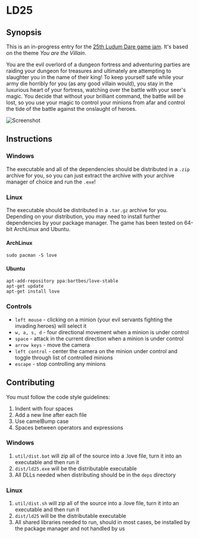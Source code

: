# LD25

## Synopsis

This is an in-progress entry for the [25th Ludum Dare game jam](http://www.ludumdare.com/).
It's based on the theme *You are the Villain*.  
  
You are the evil overlord of a dungeon fortress and adventuring parties are raiding your dungeon for treasures and ultimately are attempting to slaughter you in the name of their king! To keep yourself safe while your army die horribly for you (as any good villain would), you stay in the luxurious heart of your fortress, watching over the battle with your seer's magic. You decide that without your brilliant command, the battle will be lost, so you use your magic to control your minions from afar and control the tide of the battle against the onslaught of heroes.

![Screenshot](http://i.imgur.com/T7gyk.png)

## Instructions

### Windows

The executable and all of the dependencies should be distributed in a `.zip` archive for you, so you can just extract the archive with your archive manager of choice and run the `.exe`!

### Linux

The executable should be distributed in a `.tar.gz` archive for you.  Depending on your distribution, you may need to install further dependencies by your package manager. The game has been tested on 64-bit ArchLinux and Ubuntu.

#### ArchLinux

`sudo pacman -S love`

#### Ubuntu

```
apt-add-repository ppa:bartbes/love-stable
apt-get update
apt-get install love
```

### Controls

* `left mouse` - clicking on a minion (your evil servants fighting the invading heroes) will select it
* `w, a, s, d` - four directional movement when a minion is under control
* `space` - attack in the current direction when a minion is under control
* `arrow keys` - move the camera
* `left control` - center the camera on the minion under control and toggle through list of controlled minions
* `escape` - stop controlling any minions

## Contributing

You must follow the code style guidelines:

1. Indent with four spaces
2. Add a new line after each file
3. Use camelBump case
4. Spaces between operators and expressions

### Windows

1. `util/dist.bat` will zip all of the source into a .love file, turn it into an executable and then run it
2. `dist/ld25.exe` will be the distributable executable
3. All DLLs needed when distributing should be in the `deps` directory

### Linux

1. `util/dist.sh` will zip all of the source into a .love file, turn it into an executable and then run it
2. `dist/ld25` will be the distributable executable
3. All shared libraries needed to run, should in most cases, be installed by the package manager and not handled by us
